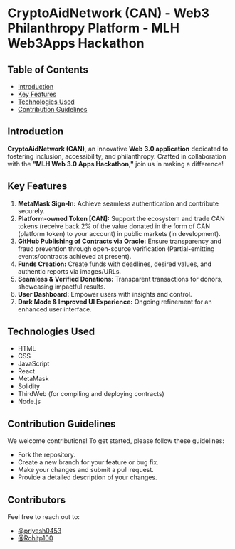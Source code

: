 # CryptoAidNetwork (CAN) - Web3 Philanthropy Platform - MLH Web3Apps Hackathon

## Table of Contents

- [Introduction](#introduction)
- [Key Features](#key-features)
- [Technologies Used](#technologies-used)
- [Contribution Guidelines](#contribution-guidelines)

## Introduction

**CryptoAidNetwork (CAN)**, an innovative **Web 3.0 application** dedicated to fostering inclusion, accessibility, and philanthropy. Crafted in collaboration with the **"MLH Web 3.0 Apps Hackathon,"** join us in making a difference!

## Key Features

1. **MetaMask Sign-In:** Achieve seamless authentication and contribute securely.
2. **Platform-owned Token [CAN]:** Support the ecosystem and trade CAN tokens (receive back 2% of the value donated in the form of CAN (platform token) to your account) in public markets (in development).
3. **GitHub Publishing of Contracts via Oracle:** Ensure transparency and fraud prevention through open-source verification (Partial-emitting events/contracts achieved at present).
4. **Funds Creation:** Create funds with deadlines, desired values, and authentic reports via images/URLs.
5. **Seamless & Verified Donations:** Transparent transactions for donors, showcasing impactful results.
6. **User Dashboard:** Empower users with insights and control.
7. **Dark Mode & Improved UI Experience:** Ongoing refinement for an enhanced user interface.

## Technologies Used

- HTML
- CSS
- JavaScript
- React
- MetaMask
- Solidity
- ThirdWeb (for compiling and deploying contracts)
- Node.js

## Contribution Guidelines

We welcome contributions! To get started, please follow these guidelines:
- Fork the repository.
- Create a new branch for your feature or bug fix.
- Make your changes and submit a pull request.
- Provide a detailed description of your changes.

## Contributors

Feel free to reach out to:
- [@priyesh0453](https://github.com/priyesh0453)
- [@Rohitp100](https://github.com/Rohitp100)
